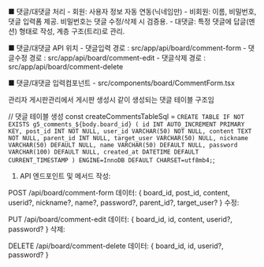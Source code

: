 ■ 댓글/대댓글 처리
    - 회원: 사용자 정보 자동 연동(닉네임만)
    - 비회원: 이름, 비밀번호, 댓글 입력폼 제공. 비밀번호는 댓글 수정/삭제 시 검증용.
    - 대댓글: 특정 댓글에 답글(멘션) 형태로 작성, 계층 구조(트리)로 관리.

■ 댓글/대댓글 API 위치
    - 댓글입력 경로 : src/app/api/board/comment-form 
    - 댓글수정 경로 : src/app/api/board/comment-edit
    - 댓글삭제 경로 : src/app/api/board/comment-delete

■ 댓글/대댓글 입력컴포넌트
    - src/components/board/CommentForm.tsx

관리자 게시판관리에서 게시판 생성시 같이 생성되는 댓글 테이블 구조임

// 댓글 테이블 생성
  const createCommentsTableSql = `
    CREATE TABLE IF NOT EXISTS g5_comments_${body.board_id} (
      id INT AUTO_INCREMENT PRIMARY KEY,
      post_id INT NOT NULL,
      user_id VARCHAR(50) NOT NULL,
      content TEXT NOT NULL,
      parent_id INT NULL,
      target_user VARCHAR(50) NULL,
      nickname VARCHAR(50) DEFAULT NULL,
      name VARCHAR(50) DEFAULT NULL,
      password VARCHAR(100) DEFAULT NULL,
      created_at DATETIME DEFAULT CURRENT_TIMESTAMP
    ) ENGINE=InnoDB DEFAULT CHARSET=utf8mb4;
  `;


  1. API 엔드포인트 및 메서드
작성:

POST /api/board/comment-form
데이터: { board_id, post_id, content, userid?, nickname?, name?, password?, parent_id?, target_user? }
수정:

PUT /api/board/comment-edit
데이터: { board_id, id, content, userid?, password? }
삭제:

DELETE /api/board/comment-delete
데이터: { board_id, id, userid?, password? }